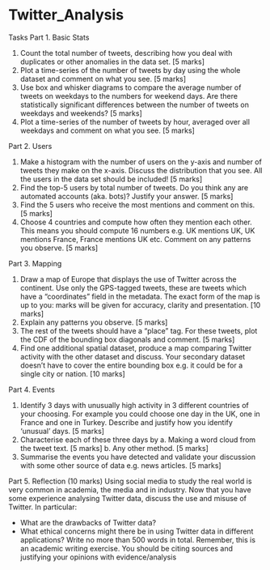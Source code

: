 # Twitter_Analysis

Tasks
Part 1. Basic Stats 
1. Count the total number of tweets, describing how you deal with duplicates or
other anomalies in the data set. [5 marks]
2. Plot a time-series of the number of tweets by day using the whole dataset and
comment on what you see. [5 marks]
3. Use box and whisker diagrams to compare the average number of tweets on
weekdays to the numbers for weekend days. Are there statistically significant
differences between the number of tweets on weekdays and weekends? [5
marks]
4. Plot a time-series of the number of tweets by hour, averaged over all
weekdays and comment on what you see. [5 marks]


Part 2. Users
1. Make a histogram with the number of users on the y-axis and number of
tweets they make on the x-axis. Discuss the distribution that you see. All the
users in the data set should be included! [5 marks]
2. Find the top-5 users by total number of tweets. Do you think any are
automated accounts (aka. bots)? Justify your answer. [5 marks]
3. Find the 5 users who receive the most mentions and comment on this. [5
marks]
4. Choose 4 countries and compute how often they mention each other. This
means you should compute 16 numbers e.g. UK mentions UK, UK mentions
France, France mentions UK etc. Comment on any patterns you observe. [5
marks]

Part 3. Mapping
1. Draw a map of Europe that displays the use of Twitter across the continent.
Use only the GPS-tagged tweets, these are tweets which have a
“coordinates” field in the metadata. The exact form of the map is up to you:
marks will be given for accuracy, clarity and presentation. [10 marks]
2. Explain any patterns you observe. [5 marks]
3. The rest of the tweets should have a “place” tag. For these tweets, plot the
CDF of the bounding box diagonals and comment. [5 marks]
4. Find one additional spatial dataset, produce a map comparing Twitter activity
with the other dataset and discuss. Your secondary dataset doesn’t have to
cover the entire bounding box e.g. it could be for a single city or nation. [10
marks]

Part 4. Events
1. Identify 3 days with unusually high activity in 3 different countries of your
choosing. For example you could choose one day in the UK, one in France
and one in Turkey. Describe and justify how you identify ‘unusual’ days. [5
marks]
2. Characterise each of these three days by
a. Making a word cloud from the tweet text. [5 marks]
b. Any other method. [5 marks]
3. Summarise the events you have detected and validate your discussion with
some other source of data e.g. news articles. [5 marks]

Part 5. Reflection (10 marks)
Using social media to study the real world is very common in academia, the media
and in industry. Now that you have some experience analysing Twitter data, discuss
the use and misuse of Twitter. In particular:
- What are the drawbacks of Twitter data?
- What ethical concerns might there be in using Twitter data in different
applications?
Write no more than 500 words in total. Remember, this is an academic writing
exercise. You should be citing sources and justifying your opinions with
evidence/analysis

